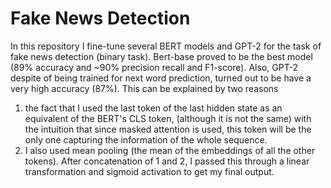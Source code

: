 # Fake News Detection

In this repository I fine-tune several BERT models and GPT-2 for the task of fake news detection (binary task). Bert-base proved to be the best model (89% accuracy and ~90% precision recall and F1-score). Also, GPT-2 despite of being trained for next word prediction, turned out to be have a very high accuracy (87%). This can be explained by two reasons
1) the fact that  I used the last token of the last hidden state as an equivalent of the BERT's CLS token, (although it is not the same) with the intuition that since masked attention is used, this token will be the only one capturing the information of the whole sequence.
2) I also used mean pooling (the mean of the embeddings of all the other tokens).
After concatenation of 1 and 2, I passed this through a linear transformation and sigmoid activation to get my final output.
